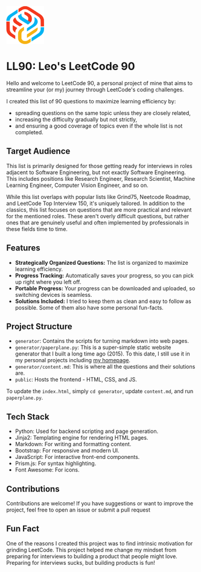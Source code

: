 <img src="/public/logo.svg" width="100" height="100">

# LL90: Leo's LeetCode 90

Hello and welcome to LeetCode 90, a personal project of mine that aims to streamline your (or my) journey through LeetCode's coding challenges.

I created this list of 90 questions to maximize learning efficiency by:
* spreading questions on the same topic unless they are closely related,
* increasing the difficulty gradually but not strictly,
* and ensuring a good coverage of topics even if the whole list is not completed.

## Target Audience

This list is primarily designed for those getting ready for interviews in roles adjacent to Software Engineering, but not exactly Software Engineering. This includes positions like Research Engineer, Research Scientist, Machine Learning Engineer, Computer Vision Engineer, and so on.

While this list overlaps with popular lists like Grind75, Neetcode Roadmap, and LeetCode Top Interview 150, it's uniquely tailored. In addition to the classics, this list focuses on questions that are more practical and relevant for the mentioned roles. These aren't overly difficult questions, but rather ones that are genuinely useful and often implemented by professionals in these fields time to time.

## Features

* **Strategically Organized Questions:** The list is organized to maximize learning efficiency.
* **Progress Tracking:** Automatically saves your progress, so you can pick up right where you left off.
* **Portable Progress:** Your progress can be downloaded and uploaded, so switching devices is seamless.
* **Solutions Included:** I tried to keep them as clean and easy to follow as possible. Some of them also have some personal fun-facts.

## Project Structure

- `generator`: Contains the scripts for turning markdown into web pages.
- `generator/paperplane.py`: This is a super-simple static website generator that I built a long time ago (2015). To this date, I still use it in my personal projects including [my homepage](http://www.isikdogan.com).
- `generator/content.md`: This is where all the questions and their solutions are.
- `public`: Hosts the frontend - HTML, CSS, and JS.

To update the `index.html`, simply `cd generator`, update `content.md`, and run `paperplane.py`.

## Tech Stack

* Python: Used for backend scripting and page generation.
* Jinja2: Templating engine for rendering HTML pages.
* Markdown: For writing and formatting content.
* Bootstrap: For responsive and modern UI.
* JavaScript: For interactive front-end components.
* Prism.js: For syntax highlighting.
* Font Awesome: For icons.

## Contributions 

Contributions are welcome! If you have suggestions or want to improve the project, feel free to open an issue or submit a pull request

## Fun Fact

One of the reasons I created this project was to find intrinsic motivation for grinding LeetCode. This project helped me change my mindset from preparing for interviews to building a product that people might love. Preparing for interviews sucks, but building products is fun!
